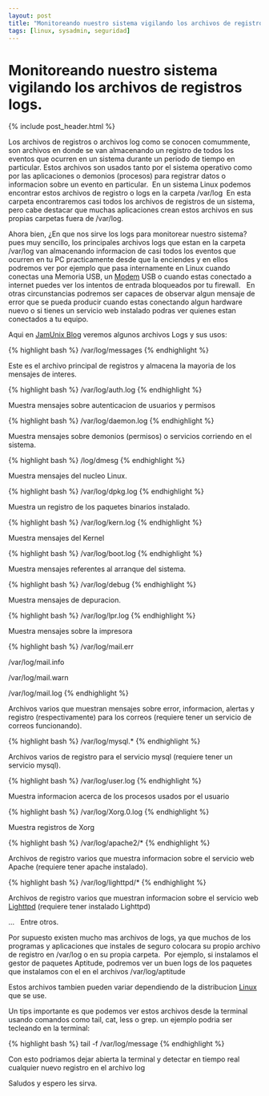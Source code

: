 ```yaml
---
layout: post
title: "Monitoreando nuestro sistema vigilando los archivos de registros logs."
tags: [linux, sysadmin, seguridad]
---
```

# Monitoreando nuestro sistema vigilando los archivos de registros logs.

{% include post_header.html %}

Los archivos de registros o archivos log como se conocen comummente, son archivos en donde se van almacenando un registro de todos los eventos que ocurren en un sistema durante un periodo de tiempo en particular. Estos archivos son usados tanto por el sistema operativo como por las aplicaciones o demonios (procesos) para registrar datos o informacion sobre un evento en particular.  En un sistema Linux podemos encontrar estos archivos de registro o logs en la carpeta /var/log  En esta carpeta encontraremos casi todos los archivos de registros de un sistema, pero cabe destacar que muchas aplicaciones crean estos archivos en sus propias carpetas fuera de /var/log.

Ahora bien, ¿En que nos sirve los logs para monitorear nuestro sistema? pues muy sencillo, los principales archivos logs que estan en la carpeta /var/log van almacenando informacion de casi todos los eventos que ocurren en tu PC practicamente desde que la enciendes y en ellos podremos ver por ejemplo que pasa internamente en Linux cuando conectas una Memoria USB, un <a href="http://blog.jam.net.ve/tag/modem/">Modem</a> USB o cuando estas conectado a internet puedes ver los intentos de entrada bloqueados por tu firewall.   En otras circunstancias podremos ser capaces de observar algun mensaje de error que se pueda producir cuando estas conectando algun hardware nuevo o si tienes un servicio web instalado podras ver quienes estan conectados a tu equipo.

Aqui en <a href="http://blog.jam.net.ve/">JamUnix Blog</a> veremos algunos archivos Logs y sus usos:

{% highlight bash %}
/var/log/messages
{% endhighlight %}

Este es el archivo principal de registros y almacena la mayoria de los mensajes de interes.


{% highlight bash %}
/var/log/auth.log
{% endhighlight %}

Muestra mensajes sobre autenticacion de usuarios y permisos


{% highlight bash %}
/var/log/daemon.log
{% endhighlight %}

Muestra mensajes sobre demonios (permisos) o servicios corriendo en el sistema.


{% highlight bash %}
/log/dmesg
{% endhighlight %}

Muestra mensajes del nucleo Linux.


{% highlight bash %}
/var/log/dpkg.log
{% endhighlight %}

Muestra un registro de los paquetes binarios instalado.


{% highlight bash %}
/var/log/kern.log
{% endhighlight %}

Muestra mensajes del Kernel


{% highlight bash %}
/var/log/boot.log
{% endhighlight %}

Muestra mensajes referentes al arranque del sistema.


{% highlight bash %}
/var/log/debug
{% endhighlight %}

Muestra mensajes de depuracion.


{% highlight bash %}
/var/log/lpr.log
{% endhighlight %}

Muestra mensajes sobre la impresora


{% highlight bash %}
/var/log/mail.err

/var/log/mail.info

/var/log/mail.warn

/var/log/mail.log
{% endhighlight %}

Archivos varios que muestran mensajes sobre error, informacion, alertas y registro (respectivamente) para los correos (requiere tener un servicio de correos funcionando).


{% highlight bash %}
/var/log/mysql.*
{% endhighlight %}

Archivos varios de registro para el servicio mysql (requiere tener un servicio mysql).


{% highlight bash %}
/var/log/user.log
{% endhighlight %}

Muestra informacion acerca de los procesos usados por el usuario


{% highlight bash %}
/var/log/Xorg.0.log
{% endhighlight %}

Muestra registros de Xorg


{% highlight bash %}
/var/log/apache2/*
{% endhighlight %}

Archivos de registro varios que muestra informacion sobre el servicio web Apache (requiere tener apache instalado).


{% highlight bash %}
/var/log/lighttpd/*
{% endhighlight %}

Archivos de registro varios que muestran informacion sobre el servicio web <a href="http://blog.jam.net.ve/tag/lighttpd/">Lighttpd</a> (requiere tener instalado Lighttpd)

...   Entre otros.

Por supuesto existen mucho mas archivos de logs, ya que muchos de los programas y aplicaciones que instales de seguro colocara su propio archivo de registro en /var/log o en su propia carpeta.  Por ejemplo, si instalamos el gestor de paquetes Aptitude, podremos ver un buen logs de los paquetes que instalamos con el en el archivos /var/log/aptitude

Estos archivos tambien pueden variar dependiendo de la distribucion <a href="http://blog.jam.net.ve/category/linux/">Linux</a> que se use.

Un tips importante es que podemos ver estos archivos desde la terminal usando comandos como tail, cat, less o grep. un ejemplo podria ser tecleando en la terminal:

{% highlight bash %}
tail -f  /var/log/message
{% endhighlight %}

Con esto podriamos dejar abierta la terminal y detectar en tiempo real cualquier nuevo registro en el archivo log

Saludos y espero les sirva.
